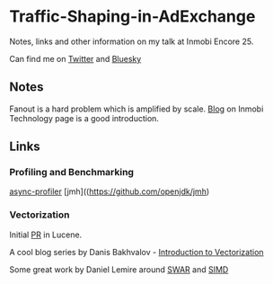 # Traffic-Shaping-in-AdExchange
Notes, links and other information on my talk at Inmobi Encore 25.

Can find me on [Twitter](https://x.com/sudheerbhat) and [Bluesky](https://bsky.app/profile/sudheerbhat.bsky.social)

## Notes
Fanout is a hard problem which is amplified by scale.
[Blog](https://technology.inmobi.com/articles/2025/04/04/dsp-routing-dilemma-balancing-qps-constraints-and-profitability-at-scale) on Inmobi Technology page is a good introduction.

## Links
### Profiling and Benchmarking
[async-profiler](https://github.com/async-profiler/async-profiler)
[jmh]((https://github.com/openjdk/jmh)

### Vectorization
Initial [PR](https://github.com/apache/lucene/pull/12311) in Lucene.

A cool blog series by Danis Bakhvalov - [Introduction to Vectorization](https://easyperf.net/blog/2017/10/24/Vectorization_part1)

Some great work by Daniel Lemire around [SWAR](https://lemire.me/blog/?s=swar) and [SIMD](https://lemire.me/blog/?s=SIMD)

